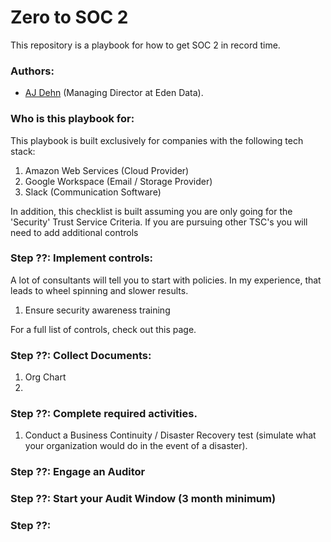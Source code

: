 # Zero to SOC 2
This repository is a playbook for how to get SOC 2 in record time. 

### Authors:
- [AJ Dehn](https://www.linkedin.com/in/ajdehn/) (Managing Director at Eden Data).

### Who is this playbook for:
This playbook is built exclusively for companies with the following tech stack:
1. Amazon Web Services (Cloud Provider)
2. Google Workspace (Email / Storage Provider)
3. Slack (Communication Software)

In addition, this checklist is built assuming you are only going for the 'Security' Trust Service Criteria. If you are pursuing other TSC's you will need to add additional controls


### Step ??: Implement controls:
A lot of consultants will tell you to start with policies. In my experience, that leads to wheel spinning and slower results.
1. Ensure security awareness training

For a full list of controls, check out this page.

### Step ??: Collect Documents:
1. Org Chart
2. 

### Step ??: Complete required activities.
1. Conduct a Business Continuity / Disaster Recovery test (simulate what your organization would do in the event of a disaster).

### Step ??: Engage an Auditor

### Step ??: Start your Audit Window (3 month minimum)

### Step ??: 

